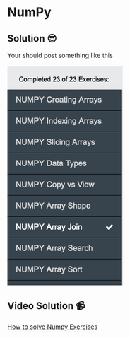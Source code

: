 # NumPy

## Solution 😎

Your should post something like this

![image](../../../assets/numpySolution.png)

## Video Solution 📹

[How to solve Numpy Exercises](https://edpuzzle.com/assignments/637d8d841ac95640fd95a221/watch)


